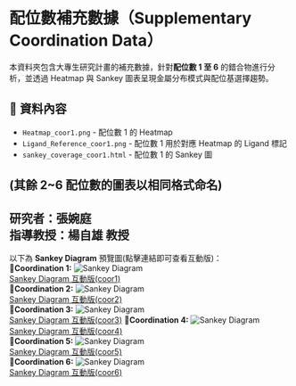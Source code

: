 # 配位數補充數據（Supplementary Coordination Data）

本資料夾包含大專生研究計畫的補充數據，針對**配位數 1 至 6** 的錯合物進行分析，並透過 Heatmap 與 Sankey 圖表呈現金屬分布模式與配位基選擇趨勢。

## 📂 資料內容
- `Heatmap_coor1.png` - 配位數 1 的 Heatmap
- `Ligand_Reference_coor1.png` - 配位數 1 用於對應 Heatmap 的 Ligand 標記
- `sankey_coverage_coor1.html` - 配位數 1 的 Sankey 圖

(其餘 2~6 配位數的圖表以相同格式命名)
---
  **研究者**：張婉庭  
  **指導教授**：楊自雄 教授
---
以下為 **Sankey Diagram** 預覽圖(點擊連結即可查看互動版)：  
**🔹Coordination 1:**
![Sankey Diagram](https://tyanglab-nthu.github.io/Supplementary_Coordination_Data/sankey_coverage_1.png)  
[Sankey Diagram 互動版(coor1)](https://tyanglab-nthu.github.io/Supplementary_Coordination_Data/sankey_coverage_1.html)  
**🔹Coordination 2:**
![Sankey Diagram](https://tyanglab-nthu.github.io/Supplementary_Coordination_Data/sankey_coverage_2.png)  
[Sankey Diagram 互動版(coor2)](https://tyanglab-nthu.github.io/Supplementary_Coordination_Data/sankey_coverage_2.html)  
**🔹Coordination 3:**
![Sankey Diagram](https://tyanglab-nthu.github.io/Supplementary_Coordination_Data/sankey_coverage_3.png)  
[Sankey Diagram 互動版(coor3)](https://tyanglab-nthu.github.io/Supplementary_Coordination_Data/sankey_coverage_3.html) 
**🔹Coordination 4:**
![Sankey Diagram](https://tyanglab-nthu.github.io/Supplementary_Coordination_Data/sankey_coverage_4.png)  
[Sankey Diagram 互動版(coor4)](https://tyanglab-nthu.github.io/Supplementary_Coordination_Data/sankey_coverage_4.html)  
**🔹Coordination 5:**
![Sankey Diagram](https://tyanglab-nthu.github.io/Supplementary_Coordination_Data/sankey_coverage_5.png)  
[Sankey Diagram 互動版(coor5)](https://tyanglab-nthu.github.io/Supplementary_Coordination_Data/sankey_coverage_5.html)  
**🔹Coordination 6:**
![Sankey Diagram](https://tyanglab-nthu.github.io/Supplementary_Coordination_Data/sankey_coverage_6.png)  
[Sankey Diagram 互動版(coor6)](https://tyanglab-nthu.github.io/Supplementary_Coordination_Data/sankey_coverage_6.html)  
